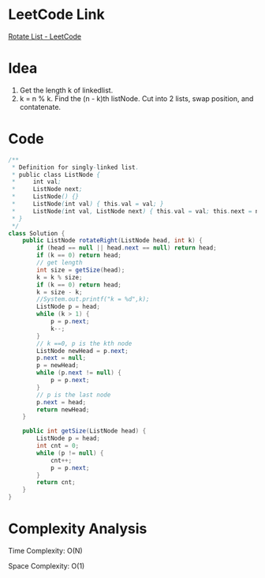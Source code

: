 # LeetCode Link

[Rotate List - LeetCode](https://leetcode.com/problems/rotate-list/)

# Idea

1. Get the length k of linkedlist.
2. k = n % k. Find the (n - k)th listNode. Cut into 2 lists, swap position, and contatenate.

# Code

```java
/**
 * Definition for singly-linked list.
 * public class ListNode {
 *     int val;
 *     ListNode next;
 *     ListNode() {}
 *     ListNode(int val) { this.val = val; }
 *     ListNode(int val, ListNode next) { this.val = val; this.next = next; }
 * }
 */
class Solution {
    public ListNode rotateRight(ListNode head, int k) {
        if (head == null || head.next == null) return head;
        if (k == 0) return head;
        // get length
        int size = getSize(head);
        k = k % size;
        if (k == 0) return head;
        k = size - k;
        //System.out.printf("k = %d",k);
        ListNode p = head;
        while (k > 1) {
            p = p.next;
            k--;
        }
        // k ==0, p is the kth node
        ListNode newHead = p.next;
        p.next = null;
        p = newHead;
        while (p.next != null) {
            p = p.next;
        }
        // p is the last node
        p.next = head;
        return newHead;
    }

    public int getSize(ListNode head) {
        ListNode p = head;
        int cnt = 0;
        while (p != null) {
            cnt++;
            p = p.next;
        }
        return cnt;
    }
}
```

# Complexity Analysis

Time Complexity: O(N)

Space Complexity: O(1)
